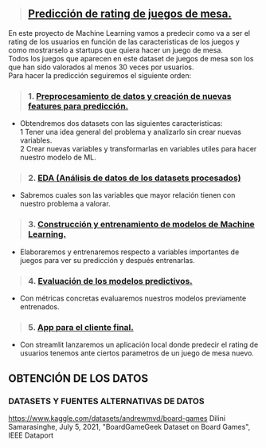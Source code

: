 >## [Predicción de rating de juegos de mesa.](https://github.com/Kuja182/Prediccion-rating-de-usuarios-de-juegos-de-mesa)
En este proyecto de Machine Learning vamos a predecir como va a ser el rating de los usuarios en función de las caracteristicas de los juegos y como mostrarselo a startups que quiera hacer un juego de mesa.  
Todos los juegos que aparecen en este dataset de juegos de mesa son los que han sido valorados al menos 30 veces por usuarios.    
Para hacer la predicción seguiremos el siguiente orden:  
> ### 1. [Preprocesamiento de datos y creación de nuevas features para predicción.](https://github.com/Kuja182/Prediccion-sobre-juegos-de-mesa/blob/main/notebooks/01_Preprocesamiento.ipynb)  
- Obtendremos dos datasets con las siguientes caracteristicas:  
  1 Tener una idea general del problema y analizarlo sin crear nuevas variables.  
  2 Crear nuevas variables y transformarlas en variables utiles para hacer nuestro modelo de ML.  
> ### 2. [EDA (Análisis de datos de los datasets procesados)](https://github.com/Kuja182/Prediccion-sobre-juegos-de-mesa/blob/main/notebooks/02_EDA.ipynb)    
- Sabremos cuales son las variables que mayor relación tienen con nuestro problema a valorar.  
> ### 3. [Construcción y entrenamiento de modelos de Machine Learning.](https://github.com/Kuja182/Prediccion-sobre-juegos-de-mesa/blob/main/notebooks/03_Entrenamiento_Modelo.ipynb)       
- Elaboraremos y entrenaremos respecto a variables importantes de juegos para ver su predicción y después entrenarlas.  
> ### 4. [Evaluación de los modelos predictivos.](https://github.com/Kuja182/Prediccion-sobre-juegos-de-mesa/blob/main/notebooks/04_Evaluacion_Modelo.ipynb)    
- Con métricas concretas evaluaremos nuestros modelos previamente entrenados.  
> ### 5. [App para el cliente final.](https://github.com/Kuja182/Prediccion-sobre-juegos-de-mesa/tree/main/app)  
- Con streamlit lanzaremos un aplicación local donde predecir el rating de usuarios tenemos ante ciertos parametros de un juego de mesa nuevo.
## OBTENCIÓN DE LOS DATOS
### DATASETS Y FUENTES ALTERNATIVAS DE DATOS
https://www.kaggle.com/datasets/andrewmvd/board-games
Dilini Samarasinghe, July 5, 2021, "BoardGameGeek Dataset on Board Games", IEEE Dataport
